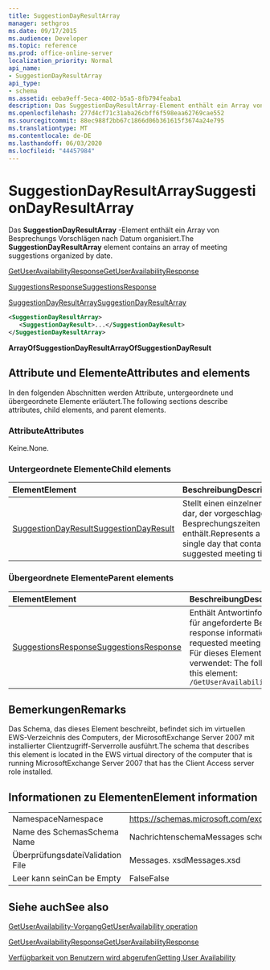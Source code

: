```yaml
---
title: SuggestionDayResultArray
manager: sethgros
ms.date: 09/17/2015
ms.audience: Developer
ms.topic: reference
ms.prod: office-online-server
localization_priority: Normal
api_name:
- SuggestionDayResultArray
api_type:
- schema
ms.assetid: eeba9eff-5eca-4002-b5a5-8fb794feaba1
description: Das SuggestionDayResultArray-Element enthält ein Array von Besprechungs Vorschlägen nach Datum organisiert.
ms.openlocfilehash: 277d4cf71c31aba26cbff6f598eaa62769cae552
ms.sourcegitcommit: 88ec988f2bb67c1866d06b361615f3674a24e795
ms.translationtype: MT
ms.contentlocale: de-DE
ms.lasthandoff: 06/03/2020
ms.locfileid: "44457984"
---
```

# <a name="suggestiondayresultarray"></a><span data-ttu-id="12059-103">SuggestionDayResultArray</span><span class="sxs-lookup"><span data-stu-id="12059-103">SuggestionDayResultArray</span></span>

<span data-ttu-id="12059-104">Das **SuggestionDayResultArray** -Element enthält ein Array von Besprechungs Vorschlägen nach Datum organisiert.</span><span class="sxs-lookup"><span data-stu-id="12059-104">The **SuggestionDayResultArray** element contains an array of meeting suggestions organized by date.</span></span> 
  
[<span data-ttu-id="12059-105">GetUserAvailabilityResponse</span><span class="sxs-lookup"><span data-stu-id="12059-105">GetUserAvailabilityResponse</span></span>](getuseravailabilityresponse.md)
  
[<span data-ttu-id="12059-106">SuggestionsResponse</span><span class="sxs-lookup"><span data-stu-id="12059-106">SuggestionsResponse</span></span>](suggestionsresponse.md)
  
[<span data-ttu-id="12059-107">SuggestionDayResultArray</span><span class="sxs-lookup"><span data-stu-id="12059-107">SuggestionDayResultArray</span></span>](suggestiondayresultarray.md)
  
```xml
<SuggestionDayResultArray>
   <SuggestionDayResult>...</SuggestionDayResult>
</SuggestionDayResultArray>
```

 <span data-ttu-id="12059-108">**ArrayOfSuggestionDayResult**</span><span class="sxs-lookup"><span data-stu-id="12059-108">**ArrayOfSuggestionDayResult**</span></span>
## <a name="attributes-and-elements"></a><span data-ttu-id="12059-109">Attribute und Elemente</span><span class="sxs-lookup"><span data-stu-id="12059-109">Attributes and elements</span></span>

<span data-ttu-id="12059-110">In den folgenden Abschnitten werden Attribute, untergeordnete und übergeordnete Elemente erläutert.</span><span class="sxs-lookup"><span data-stu-id="12059-110">The following sections describe attributes, child elements, and parent elements.</span></span>
  
### <a name="attributes"></a><span data-ttu-id="12059-111">Attribute</span><span class="sxs-lookup"><span data-stu-id="12059-111">Attributes</span></span>

<span data-ttu-id="12059-112">Keine.</span><span class="sxs-lookup"><span data-stu-id="12059-112">None.</span></span>
  
### <a name="child-elements"></a><span data-ttu-id="12059-113">Untergeordnete Elemente</span><span class="sxs-lookup"><span data-stu-id="12059-113">Child elements</span></span>

|<span data-ttu-id="12059-114">**Element**</span><span class="sxs-lookup"><span data-stu-id="12059-114">**Element**</span></span>|<span data-ttu-id="12059-115">**Beschreibung**</span><span class="sxs-lookup"><span data-stu-id="12059-115">**Description**</span></span>|
|:-----|:-----|
|[<span data-ttu-id="12059-116">SuggestionDayResult</span><span class="sxs-lookup"><span data-stu-id="12059-116">SuggestionDayResult</span></span>](suggestiondayresult.md) <br/> |<span data-ttu-id="12059-117">Stellt einen einzelnen Tag dar, der vorgeschlagene Besprechungszeiten enthält.</span><span class="sxs-lookup"><span data-stu-id="12059-117">Represents a single day that contains suggested meeting times.</span></span>  <br/> |
   
### <a name="parent-elements"></a><span data-ttu-id="12059-118">Übergeordnete Elemente</span><span class="sxs-lookup"><span data-stu-id="12059-118">Parent elements</span></span>

|<span data-ttu-id="12059-119">**Element**</span><span class="sxs-lookup"><span data-stu-id="12059-119">**Element**</span></span>|<span data-ttu-id="12059-120">**Beschreibung**</span><span class="sxs-lookup"><span data-stu-id="12059-120">**Description**</span></span>|
|:-----|:-----|
|[<span data-ttu-id="12059-121">SuggestionsResponse</span><span class="sxs-lookup"><span data-stu-id="12059-121">SuggestionsResponse</span></span>](suggestionsresponse.md) <br/> |<span data-ttu-id="12059-122">Enthält Antwortinformationen und Vorschlagsdaten für angeforderte Besprechungsvorschläge</span><span class="sxs-lookup"><span data-stu-id="12059-122">Contains response information and suggestion data for requested meeting suggestions</span></span>  <br/> <span data-ttu-id="12059-123">Für dieses Element wird folgender XPath-Ausdruck verwendet: </span><span class="sxs-lookup"><span data-stu-id="12059-123">The following is the XPath expression to this element:</span></span>  <br/>  `/GetUserAvailabilityResponse/SuggestionsResponse` <br/> |
   
## <a name="remarks"></a><span data-ttu-id="12059-124">Bemerkungen</span><span class="sxs-lookup"><span data-stu-id="12059-124">Remarks</span></span>

<span data-ttu-id="12059-125">Das Schema, das dieses Element beschreibt, befindet sich im virtuellen EWS-Verzeichnis des Computers, der MicrosoftExchange Server 2007 mit installierter Clientzugriff-Serverrolle ausführt.</span><span class="sxs-lookup"><span data-stu-id="12059-125">The schema that describes this element is located in the EWS virtual directory of the computer that is running MicrosoftExchange Server 2007 that has the Client Access server role installed.</span></span>
  
## <a name="element-information"></a><span data-ttu-id="12059-126">Informationen zu Elementen</span><span class="sxs-lookup"><span data-stu-id="12059-126">Element information</span></span>

|||
|:-----|:-----|
|<span data-ttu-id="12059-127">Namespace</span><span class="sxs-lookup"><span data-stu-id="12059-127">Namespace</span></span>  <br/> |https://schemas.microsoft.com/exchange/services/2006/messages  <br/> |
|<span data-ttu-id="12059-128">Name des Schemas</span><span class="sxs-lookup"><span data-stu-id="12059-128">Schema Name</span></span>  <br/> |<span data-ttu-id="12059-129">Nachrichtenschema</span><span class="sxs-lookup"><span data-stu-id="12059-129">Messages schema</span></span>  <br/> |
|<span data-ttu-id="12059-130">Überprüfungsdatei</span><span class="sxs-lookup"><span data-stu-id="12059-130">Validation File</span></span>  <br/> |<span data-ttu-id="12059-131">Messages. xsd</span><span class="sxs-lookup"><span data-stu-id="12059-131">Messages.xsd</span></span>  <br/> |
|<span data-ttu-id="12059-132">Leer kann sein</span><span class="sxs-lookup"><span data-stu-id="12059-132">Can be Empty</span></span>  <br/> |<span data-ttu-id="12059-133">False</span><span class="sxs-lookup"><span data-stu-id="12059-133">False</span></span>  <br/> |
   
## <a name="see-also"></a><span data-ttu-id="12059-134">Siehe auch</span><span class="sxs-lookup"><span data-stu-id="12059-134">See also</span></span>



[<span data-ttu-id="12059-135">GetUserAvailability-Vorgang</span><span class="sxs-lookup"><span data-stu-id="12059-135">GetUserAvailability operation</span></span>](getuseravailability-operation.md)
  
[<span data-ttu-id="12059-136">GetUserAvailabilityResponse</span><span class="sxs-lookup"><span data-stu-id="12059-136">GetUserAvailabilityResponse</span></span>](getuseravailabilityresponse.md)


[<span data-ttu-id="12059-137">Verfügbarkeit von Benutzern wird abgerufen</span><span class="sxs-lookup"><span data-stu-id="12059-137">Getting User Availability</span></span>](https://msdn.microsoft.com/library/d4133fcb-9b0f-4e6b-aadf-a389da83516a%28Office.15%29.aspx)

